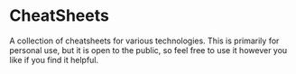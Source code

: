 # CheatSheets
A collection of cheatsheets for various technologies. This is primarily for personal use, but it is open to the public, so feel free to use it however you like if you find it helpful.

